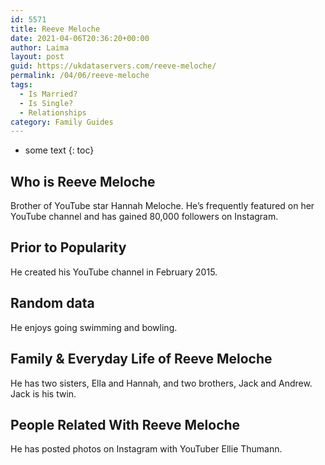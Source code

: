 ```yaml
---
id: 5571
title: Reeve Meloche
date: 2021-04-06T20:36:20+00:00
author: Laima
layout: post
guid: https://ukdataservers.com/reeve-meloche/
permalink: /04/06/reeve-meloche
tags:
  - Is Married?
  - Is Single?
  - Relationships
category: Family Guides
---
```


* some text
{: toc}


## Who is Reeve Meloche
                  
                  
                  
Brother of YouTube star Hannah Meloche. He&#8217;s frequently featured on her YouTube channel and has gained 80,000 followers on Instagram.
                  
              
            
              
            
                
                
                
## Prior to Popularity
                  
                  
                  
He created his YouTube channel in February 2015.
                  
              
            
              
            
                
                
                
## Random data
                  
                  
                  
He enjoys going swimming and bowling.
                  
              
            
              
            
                
                
                
## Family & Everyday Life of Reeve Meloche
                  
                  
                  
He has two sisters, Ella and Hannah, and two brothers, Jack and Andrew. Jack is his twin.
                  
              
            
              
            
                
                
                
## People Related With Reeve Meloche
                  
                  
                  
He has posted photos on Instagram with YouTuber Ellie Thumann. 
                  
              
            
              
            
                
              
            
              
              
            
            
              
            
          
          
          